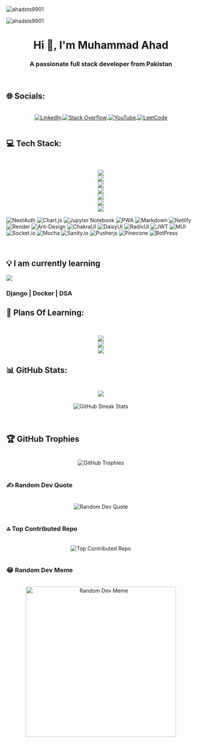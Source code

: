 
<p align="left"> <img src="https://komarev.com/ghpvc/?username=ahadsts9901&label=Profile%20views&color=0e75b6&style=flat" alt="ahadsts9901" /></p>
<p align="left"> <img src="https://user-badge.committers.top/pakistan/ahadsts9901.svg" alt="ahadsts9901" /></p>
<h1 align="center">Hi 👋, I'm Muhammad Ahad</h1>
<h3 align="center">A passionate full stack developer from Pakistan</h3> 

<br/>

## 🌐 Socials:

<br/>

<div align="center">
<a href="https://linkedin.com/in/muhammad-ahad-3136b1236"> <img align="center" src="https://img.shields.io/badge/LinkedIn-%230077B5.svg?logo=linkedin&logoColor=white" alt="LinkedIn"> </a> <a href="https://stackoverflow.com/users/23125654/muhammad-ahad"> <img align="center" src="https://img.shields.io/badge/-Stackoverflow-FE7A16?logo=stack-overflow&logoColor=white" alt="Stack Overflow"> </a> <a href="https://youtube.com/@ahadsts"> <img align="center" src="https://img.shields.io/badge/YouTube-%23FF0000.svg?logo=YouTube&logoColor=white" alt="YouTube"> </a> 
<a href="https://leetcode.com/ahadsts990/"> <img align="center" src="https://img.shields.io/badge/LeetCode-%23323300.svg?logo=LeetCode&logoColor=white" alt="LeetCode"> </a> 
</div>

<br/>

## 💻 Tech Stack:

<br/>

<p align='center'>
<img src="https://skillicons.dev/icons?i=js,python,nodejs,typescript,aws,linux" />
<br>
<img src="https://skillicons.dev/icons?i=git,expressjs,react,flask,nextjs,nestjs" />
<br>
<img src="https://skillicons.dev/icons?i=mongodb,tailwind,mysql,postgres,firebase,fastapi" />
<br>
<img src="https://skillicons.dev/icons?i=github,redux,supabase,googlecloud,react,graphql" />
<br>
<img src="https://skillicons.dev/icons?i=prisma,threejs,sass,vite,appwrite,jest" />
<br>
<img src="https://skillicons.dev/icons?i=vercel,figma,npm,yarn,postman,bootstrap" />
<br>
<img src="https://skillicons.dev/icons?i=html,css,photoshop,jquery,netlify" />
</p>

![NextAuth](https://img.shields.io/badge/nextauth-18171f.svg?style=for-the-badge&logo=nextauth&logoColor=white) ![Chart.js](https://img.shields.io/badge/chart.js-F5788D.svg?style=for-the-badge&logo=chart.js&logoColor=white)  ![Jupyter Notebook](https://img.shields.io/badge/jupyter-ff6c37.svg?style=for-the-badge&logo=jupyter&logoColor=white) ![PWA](https://img.shields.io/badge/PWA-252525?style=for-the-badge&logo=pwa&logoColor=white) ![Markdown](https://img.shields.io/badge/markdown-%23000000.svg?style=for-the-badge&logo=markdown&logoColor=white) ![Netlify](https://img.shields.io/badge/netlify-%23000000.svg?style=for-the-badge&logo=netlify&logoColor=#00C7B7) ![Render](https://img.shields.io/badge/Render-%46E3B7.svg?style=for-the-badge&logo=render&logoColor=white) ![Ant-Design](https://img.shields.io/badge/-AntDesign-%230170FE?style=for-the-badge&logo=ant-design&logoColor=white) ![ChakraUI](https://img.shields.io/badge/chakra-%234ED1C5.svg?style=for-the-badge&logo=chakraui&logoColor=white) ![DaisyUI](https://img.shields.io/badge/daisyui-5A0EF8?style=for-the-badge&logo=daisyui&logoColor=white) ![RadixUI](https://img.shields.io/badge/RadixUI-252525?style=for-the-badge&logo=radixui&logoColor=white) ![JWT](https://img.shields.io/badge/JWT-black?style=for-the-badge&logo=JSON%20web%20tokens) ![MUI](https://img.shields.io/badge/MUI-%230081CB.svg?style=for-the-badge&logo=mui&logoColor=white) ![Socket.io](https://img.shields.io/badge/Socket.io-black?style=for-the-badge&logo=socket.io&badgeColor=010101) ![Mocha](https://img.shields.io/badge/Mocha-909055?style=for-the-badge&logo=mocha&logoColor=white) ![Sanity.io](https://img.shields.io/badge/sanity.io-%23000000.svg?style=for-the-badge&logoColor=#00C7B7) ![Pusherjs](https://img.shields.io/badge/pusher-18171f.svg?style=for-the-badge&logo=pusher&logoColor=white) ![Pinecone](https://img.shields.io/badge/pinecone-0099ff.svg?style=for-the-badge&logo=pinecone&logoColor=white) ![BotPress](https://img.shields.io/badge/botpress-109585.svg?style=for-the-badge&logo=pinecone&logoColor=white)

<br/>

## 💡 I am currently learning

<img src="https://skillicons.dev/icons?i=django,docker" />
<h3>Django | Docker | DSA</h3>

## 🎯 Plans Of Learning:

<br/>

<p align='center'>
<img src="https://skillicons.dev/icons?i=c,redis,kubernetes,angular,vuejs" />
<br>
<img src="https://skillicons.dev/icons?i=flutter,wasm,nuxtjs,svelte,jenkins" />
<br>
<img src="https://skillicons.dev/icons?i=gitlab,kafka,nginx" />
<!-- <br>
<img src="https://skillicons.dev/icons?i=nginix" /> -->
 <br>
</p>

## 📊 GitHub Stats:

<br/>

<div align="center">
<img align="center" src="https://github-readme-stats.vercel.app/api?username=ahadsts9901&theme=dark&hide_border=true&show_icons=true&count_private=true">
</div>

<br/>

<div align="center">
  <img  src="https://github-readme-streak-stats.herokuapp.com/?user=ahadsts9901&theme=dark&hide_border=true" alt="GitHub Streak Stats">
</div>

<br/>

<div align="center">
<!--   <img src="https://github-readme-stats.vercel.app/api/top-langs/?username=ahadsts9901&theme=dark&hide_border=true&include_all_commits=true&count_private=true&layout=compact" alt="Top Languages"> -->
</div>

<br/>

## 🏆 GitHub Trophies

<br/>

<div align="center">
<img src="https://github-profile-trophy.vercel.app/?username=ahadsts9901&theme=onedark&no-frame=true&no-bg=true&margin-w=4" alt="GitHub Trophies">
</div>

<br/>

### ✍️ Random Dev Quote

<br/>

<div align="center">
<img src="https://quotes-github-readme.vercel.app/api?type=horizontal&theme=radical" alt="Random Dev Quote">
</div>

<br/>

### 🔝 Top Contributed Repo

<br/>

<div align="center">
<img src="https://github-contributor-stats.vercel.app/api?username=ahadsts9901&limit=5&theme=radical&combine_all_yearly_contributions=true" alt="Top Contributed Repo">
</div>

<br/>

### 😂 Random Dev Meme

<br/>

<div align="center">
<img src='https://randommeme-five.vercel.app/' alt="Random Dev Meme" style="height: 400px;"/>  
</div>

<br/>

<!-- Proudly created with GPRM ( https://gprm.itsvg.in ) -->
